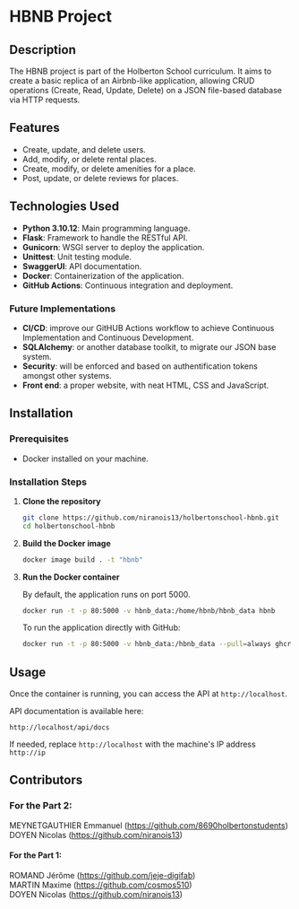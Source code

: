 # HBNB Project

## Description

The HBNB project is part of the Holberton School curriculum. It aims to create a basic replica of an Airbnb-like application, allowing CRUD operations (Create, Read, Update, Delete) on a JSON file-based database via HTTP requests.

## Features

- Create, update, and delete users.
- Add, modify, or delete rental places.
- Create, modify, or delete amenities for a place.
- Post, update, or delete reviews for places.

## Technologies Used

- **Python 3.10.12**: Main programming language.
- **Flask**: Framework to handle the RESTful API.
- **Gunicorn**: WSGI server to deploy the application.
- **Unittest**: Unit testing module.
- **SwaggerUI**: API documentation.
- **Docker**: Containerization of the application.
- **GitHub Actions**: Continuous integration and deployment.

### Future Implementations

- **CI/CD**: improve our GitHUB Actions workflow to achieve Continuous Implementation and Continuous Development.
- **SQLAlchemy**: or another database toolkit, to migrate our JSON base system.
- **Security**: will be enforced and based on authentification tokens amongst other systems.
- **Front end**: a proper website, with neat HTML, CSS and JavaScript.

## Installation

### Prerequisites

- Docker installed on your machine.

### Installation Steps

1. **Clone the repository**

    ```sh
    git clone https://github.com/niranois13/holbertonschool-hbnb.git
    cd holbertonschool-hbnb
    ```

2. **Build the Docker image**

    ```sh
    docker image build . -t "hbnb"
    ```

3. **Run the Docker container**

    By default, the application runs on port 5000.

    ```sh
    docker run -t -p 80:5000 -v hbnb_data:/home/hbnb/hbnb_data hbnb
    ```

    To run the application directly with GitHub:

    ```sh
    docker run -t -p 80:5000 -v hbnb_data:/hbnb_data --pull=always ghcr.io/niranois13/holbertonschool-hbnb:latest
    ```

## Usage

Once the container is running, you can access the API at `http://localhost`.

API documentation is available here:

`http://localhost/api/docs`

If needed, replace `http://localhost` with the machine's IP address `http://ip`

## Contributors

### For the Part 2:
MEYNETGAUTHIER Emmanuel (https://github.com/8690holbertonstudents)  
DOYEN Nicolas (https://github.com/niranois13)

#### For the Part 1:
ROMAND Jérôme (https://github.com/jeje-digifab)  
MARTIN Maxime (https://github.com/cosmos510)  
DOYEN Nicolas (https://github.com/niranois13)  
